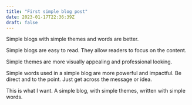 ```yaml
---
title: "First simple blog post"
date: 2023-01-17T22:36:39Z
draft: false
---
```


Simple blogs with simple themes and words are better.

Simple blogs are easy to read. They allow readers to focus on the content.

Simple themes are more visually appealing and professional looking.

Simple words used in a simple blog are more powerful and impactful. Be direct and to the point. Just get across the message or idea.

This is what I want. A simple blog, with simple themes, written with simple words.
